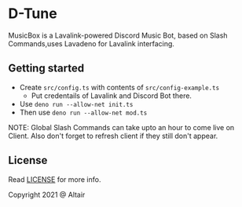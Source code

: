 # D-Tune

MusicBox is a Lavalink-powered Discord Music Bot, based on Slash Commands,uses Lavadeno for Lavalink interfacing.

## Getting started

-   Create `src/config.ts` with contents of `src/config-example.ts`
    -   Put credentails of Lavalink and Discord Bot there.
-   Use `deno run --allow-net init.ts`
-   Then use `deno run --allow-net mod.ts`

NOTE: Global Slash Commands can take upto an hour to come live on Client. Also don't forget to refresh client if they still don't appear.

## License

Read [LICENSE](LICENSE) for more info.

Copyright 2021 @ Altair
